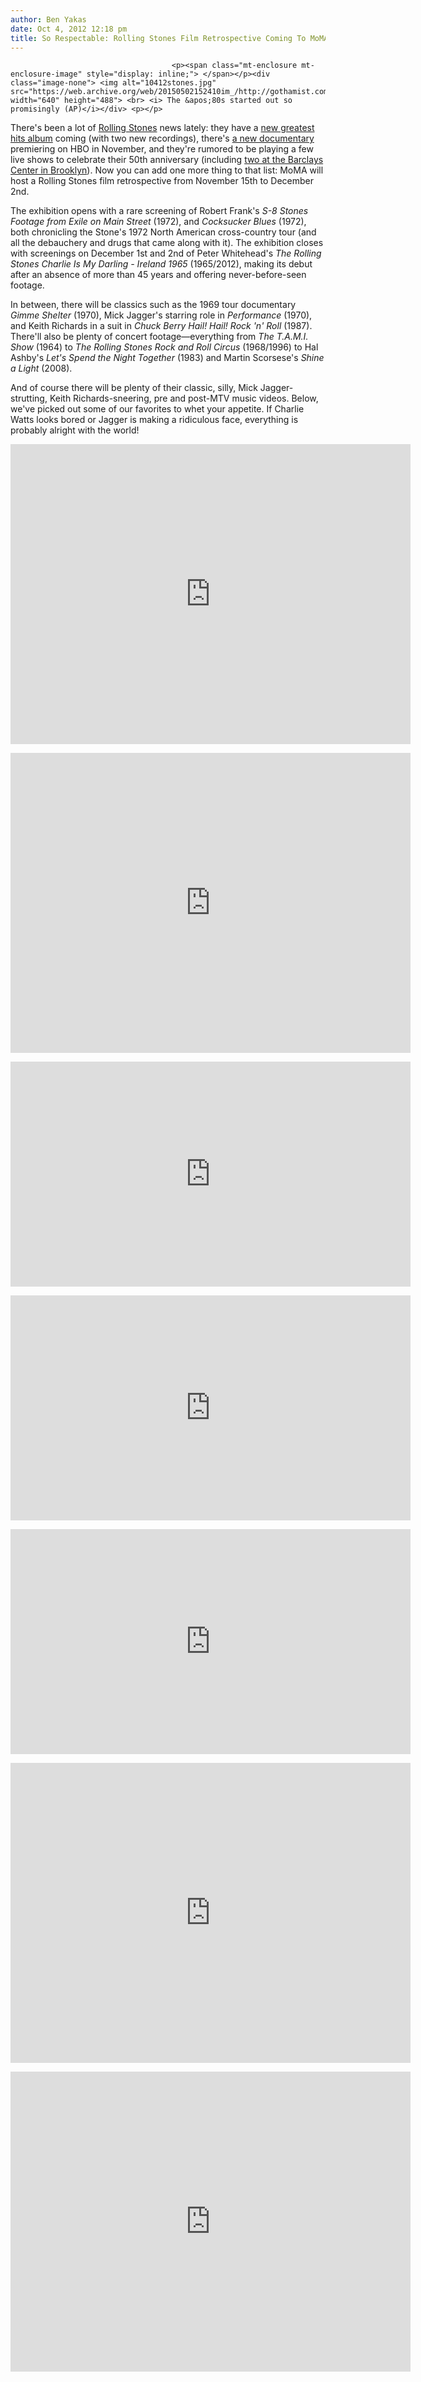 ```yaml
---
author: Ben Yakas
date: Oct 4, 2012 12:18 pm
title: So Respectable: Rolling Stones Film Retrospective Coming To MoMA
---
```


	
										<p><span class="mt-enclosure mt-enclosure-image" style="display: inline;"> </span></p><div class="image-none"> <img alt="10412stones.jpg" src="https://web.archive.org/web/20150502152410im_/http://gothamist.com/attachments/byakas/10412stones.jpg" width="640" height="488"> <br> <i> The &apos;80s started out so promisingly (AP)</i></div> <p></p>

<p>There&apos;s been a lot of <a href="https://web.archive.org/web/20150502152410/http://gothamist.com/tags/rollingstones">Rolling Stones</a> news lately: they have a <a href="https://web.archive.org/web/20150502152410/http://store.universal-music.co.uk/restofworld/the-rolling-stones/grrr-greatest-hits/icat/rollingstones-grrr/">new greatest hits album</a> coming (with two new recordings), there&apos;s <a href="https://web.archive.org/web/20150502152410/http://www.rollingstones.com/2012/08/30/crossfire-hurricane-a-new-film-from-the-rolling-stones/">a new documentary</a> premiering on HBO in November, and they&apos;re rumored to be playing a few live shows to celebrate their 50th anniversary (including <a href="https://web.archive.org/web/20150502152410/http://gothamist.com/2012/08/30/rolling_stones_to_play_barclays_cen.php">two at the Barclays Center in Brooklyn</a>). Now you can add one more thing to that list: MoMA will host a Rolling Stones film retrospective from November 15th to December 2nd. </p>

<p>The exhibition opens with a rare screening of Robert Frank&apos;s <em>S-8 Stones Footage from Exile on Main Street</em> (1972), and <em>Cocksucker Blues</em> (1972), both chronicling the Stone&apos;s 1972 North American cross-country tour (and all the debauchery and drugs that came along with it). The exhibition closes with screenings on December 1st and 2nd of Peter Whitehead&apos;s <em>The Rolling Stones Charlie Is My Darling - Ireland 1965 </em>(1965/2012), making its debut after an absence of more than 45 years and offering never-before-seen footage. </p>

<p>In between, there will be classics such as the 1969 tour documentary <em>Gimme Shelter</em> (1970), Mick Jagger&apos;s starring role in <em>Performance</em> (1970), and Keith Richards in a suit in <em>Chuck Berry Hail! Hail! Rock &apos;n&apos; Roll</em> (1987). There&apos;ll also be plenty of concert footage&#x2014;everything from <em>The T.A.M.I. Show</em> (1964) to <em>The Rolling Stones Rock and Roll Circus</em> (1968/1996) to Hal Ashby&apos;s <em>Let&apos;s Spend the Night Together</em> (1983) and Martin Scorsese&apos;s <em>Shine a Light</em> (2008).</p>

<p>And of course there will be plenty of their classic, silly, Mick Jagger-strutting, Keith Richards-sneering, pre and post-MTV music videos. Below, we&apos;ve picked out some of our favorites to whet your appetite. If Charlie Watts looks bored or Jagger is making a ridiculous face, everything is probably alright with the world!</p>

<p><iframe width="640" height="480" src="https://web.archive.org/web/20150502152410if_/http://www.youtube.com/embed/Xrx_55SgwAY" frameborder="0" allowfullscreen></iframe></p>

<p><iframe width="640" height="480" src="https://web.archive.org/web/20150502152410if_/http://www.youtube.com/embed/MKLVmBOOqVU" frameborder="0" allowfullscreen></iframe></p>

<p><iframe width="640" height="360" src="https://web.archive.org/web/20150502152410if_/http://www.youtube.com/embed/ryRDcE2sB2A" frameborder="0" allowfullscreen></iframe></p>

<p><iframe width="640" height="360" src="https://web.archive.org/web/20150502152410if_/http://www.youtube.com/embed/3xbtlW16Gts" frameborder="0" allowfullscreen></iframe></p>

<p><iframe width="640" height="360" src="https://web.archive.org/web/20150502152410if_/http://www.youtube.com/embed/hic-dnps6MU" frameborder="0" allowfullscreen></iframe></p>

<p><iframe width="640" height="480" src="https://web.archive.org/web/20150502152410if_/http://www.youtube.com/embed/nAkMTu6q2pY" frameborder="0" allowfullscreen></iframe></p>

<p><iframe width="640" height="480" src="https://web.archive.org/web/20150502152410if_/http://www.youtube.com/embed/Te6VBiRjhqA" frameborder="0" allowfullscreen></iframe></p>					
										
									
				